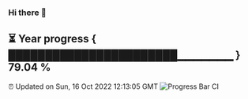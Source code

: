 ### Hi there 👋
⏳ Year progress { ███████████████████████▁▁▁▁▁▁▁ } 79.04 %
---
⏰ Updated on Sun, 16 Oct 2022 12:13:05 GMT
![Progress Bar CI](https://github.com/Moyi321/Moyi321/workflows/Progress%20Bar%20CI/badge.svg)
